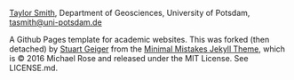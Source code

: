 [Taylor Smith](https://tasmi.github.io/), Department of Geosciences, University of Potsdam, [tasmith@uni-potsdam.de](mailto:tasmith@uni-potsdam.de)

A Github Pages template for academic websites. This was forked (then detached) by [Stuart Geiger](https://github.com/staeiou) from the [Minimal Mistakes Jekyll Theme](https://mmistakes.github.io/minimal-mistakes/), which is © 2016 Michael Rose and released under the MIT License. See LICENSE.md.

